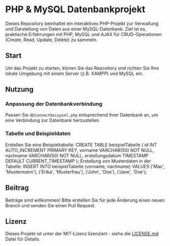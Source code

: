 # PHP & MySQL Datenbankprojekt

Dieses Repository beinhaltet ein interaktives PHP-Projekt zur Verwaltung und Darstellung von Daten aus einer MySQL-Datenbank. Ziel ist es, praktische Erfahrungen mit PHP, MySQL und AJAX für CRUD-Operationen (Create, Read, Update, Delete) zu sammeln.

## Start

Um das Projekt zu starten, klonen Sie das Repository und richten Sie Ihre lokale Umgebung mit einem Server (z.B. XAMPP) und MySQL ein.

## Nutzung
### Anpassung der Datenbankverbindung
Passen Sie `dbConnectbeispiel.php` entsprechend Ihrer Datenbank an, um eine Verbindung zur Datenbank herzustellen.

### Tabelle und Beispieldaten
Erstellen Sie eine Beispieltabelle: 
CREATE TABLE beispielTabelle (
    id INT AUTO_INCREMENT PRIMARY KEY,
    vorname VARCHAR(50) NOT NULL,
    nachname VARCHAR(50) NOT NULL,
    erstellungsdatum TIMESTAMP DEFAULT CURRENT_TIMESTAMP
);
Erstellung von Musterdaten in der Tabelle:
INSERT INTO beispielTabelle (vorname, nachname) VALUES 
('Max', 'Mustermann'),
('Erika', 'Musterfrau'),
('John', 'Doe'),
('Jane', 'Doe');

## Beitrag

Beiträge sind willkommen! Bitte erstellen Sie für jede Änderung einen neuen Branch und senden Sie einen Pull Request.

## Lizenz

Dieses Projekt ist unter der MIT-Lizenz lizenziert - siehe die [LICENSE.md](LICENSE) Datei für Details.
